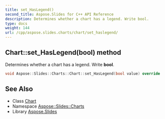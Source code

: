 ```yaml
---
title: set_HasLegend()
second_title: Aspose.Slides for C++ API Reference
description: Determines whether a chart has a legend. Write bool.
type: docs
weight: 144
url: /cpp/aspose.slides.charts/chart/set_haslegend/
---
```

## Chart::set_HasLegend(bool) method


Determines whether a chart has a legend. Write **bool**.

```cpp
void Aspose::Slides::Charts::Chart::set_HasLegend(bool value) override
```

## See Also

* Class [Chart](./)
* Namespace [Aspose::Slides::Charts](../)
* Library [Aspose.Slides](../../)